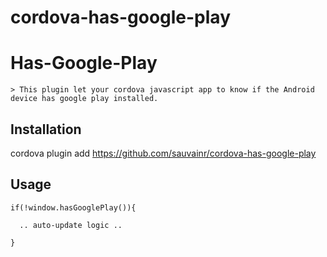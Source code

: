 # cordova-has-google-play

Has-Google-Play
======

    > This plugin let your cordova javascript app to know if the Android device has google play installed.


## Installation

cordova plugin add https://github.com/sauvainr/cordova-has-google-play

## Usage

    if(!window.hasGooglePlay()){

      .. auto-update logic ..

    }
